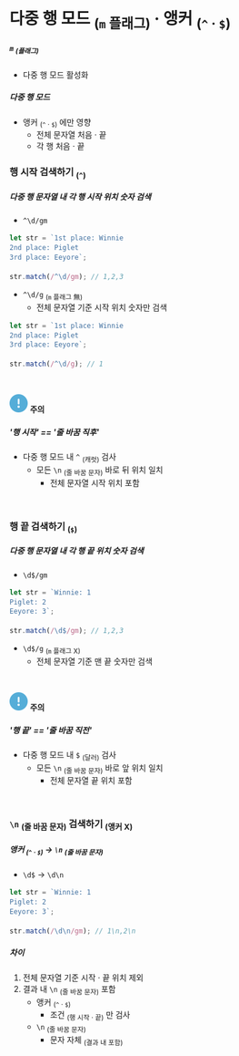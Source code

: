 다중 행 모드 <sub>(`m` 플래그)</sub> · 앵커 <sub>(`^` · `$`)</sub>
====

##### `m` <sub>(플래그)</sub>
- 다중 행 모드 활성화

##### 다중 행 모드
- 앵커 <sub>(`^` · `$`)</sub> 에만 영향
  - 전체 문자열 처음 · 끝
  - 각 행 처음 · 끝

### 행 시작 검색하기 <sub>(`^`)</sub>

##### 다중 행 문자열 내 각 행 시작 위치 숫자 검색
- `^\d/gm`
```javascript
let str = `1st place: Winnie
2nd place: Piglet
3rd place: Eeyore`;

str.match(/^\d/gm); // 1,2,3
```
- `^\d/g` <sub>(`m` 플래그 無)</sub>
  - 전체 문자열 기준 시작 위치 숫자만 검색
```javascript
let str = `1st place: Winnie
2nd place: Piglet
3rd place: Eeyore`;

str.match(/^\d/g); // 1
```

<br />

<img src="../../images/commons/icons/circle-exclamation-solid.svg" /> **주의**

##### '행 시작' == '줄 바꿈 직후'
- 다중 행 모드 내 `^` <sub>(캐럿)</sub> 검사
  - 모든 `\n` <sub>(줄 바꿈 문자)</sub> 바로 뒤 위치 일치
    - 전체 문자열 시작 위치 포함

<br />

### 행 끝 검색하기 <sub>(`$`)</sub>

##### 다중 행 문자열 내 각 행 끝 위치 숫자 검색
- `\d$/gm`
```javascript
let str = `Winnie: 1
Piglet: 2
Eeyore: 3`;

str.match(/\d$/gm); // 1,2,3
```
- `\d$/g` <sub>(`m` 플래그 X)</sub>
  - 전체 문자열 기준 맨 끝 숫자만 검색

<br />

<img src="../../images/commons/icons/circle-exclamation-solid.svg" /> **주의**

##### '행 끝' == '줄 바꿈 직전'
- 다중 행 모드 내 `$` <sub>(달러)</sub> 검사
  - 모든 `\n` <sub>(줄 바꿈 문자)</sub> 바로 앞 위치 일치
    - 전체 문자열 끝 위치 포함

<br />

### `\n` <sub>(줄 바꿈 문자)</sub> 검색하기 <sub>(앵커 X)</sub>

##### 앵커 <sub>(`^` · `$`)</sub> → `\n` <sub>(줄 바꿈 문자)</sub>
- `\d$` → `\d\n`
```javascript
let str = `Winnie: 1
Piglet: 2
Eeyore: 3`;

str.match(/\d\n/gm); // 1\n,2\n
```

##### 차이
1. 전체 문자열 기준 시작 · 끝 위치 제외
2. 결과 내 `\n` <sub>(줄 바꿈 문자)</sub> 포함
    - 앵커 <sub>(`^` · `$`)</sub>
      - 조건 <sub>(행 시작 · 끝)</sub> 만 검사
    - `\n` <sub>(줄 바꿈 문자)</sub>
      - 문자 자체 <sub>(결과 내 포함)</sub>
